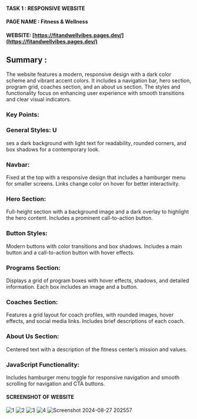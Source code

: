 

#### TASK 1  :  RESPONSIVE WEBSITE

#### PAGE NAME : Fitness & Wellness

#### WEBSITE: [https://fitandwellvibes.pages.dev/](https://fitandwellvibes.pages.dev/)

## Summary :

The website features a modern, responsive design with a dark color scheme and vibrant accent colors. It includes a navigation bar, hero section, program grid, coaches section, and an about us section. The styles and functionality focus on enhancing user experience with smooth transitions and clear visual indicators.

### Key Points:




### General Styles: U
ses a dark background with light text for readability, rounded corners, and box shadows for a contemporary look.

### Navbar: 
Fixed at the top with a responsive design that includes a hamburger menu for smaller screens. Links change color on hover for better interactivity.

### Hero Section: 
Full-height section with a background image and a dark overlay to highlight the hero content. Includes a prominent call-to-action button.

### Button Styles: 
Modern buttons with color transitions and box shadows. Includes a main button and a call-to-action button with hover effects.

### Programs Section: 
Displays a grid of program boxes with hover effects, shadows, and detailed information. Each box includes an image and a button.

### Coaches Section: 
Features a grid layout for coach profiles, with rounded images, hover effects, and social media links. Includes brief descriptions of each coach.

### About Us Section: 
Centered text with a description of the fitness center’s mission and values.

### JavaScript Functionality: 
Includes hamburger menu toggle for responsive navigation and smooth scrolling for navigation and CTA buttons.

#### SCREENSHOT OF WEBSITE

![1](https://github.com/user-attachments/assets/7a166ac6-f4db-48e9-8463-2044cb145b05)
![2](https://github.com/user-attachments/assets/d9a2734c-23a9-4cc5-b7db-8320fc3df533)
![3](https://github.com/user-attachments/assets/fbd18caa-01a5-42a3-9b13-ec666935852c)
![4](https://github.com/user-attachments/assets/1f3b15e7-623e-4d82-8bba-3aac2390caaf)
![Screenshot 2024-08-27 202557](https://github.com/user-attachments/assets/7345a33d-254f-4588-bd17-9b6f43a7b2f9)


